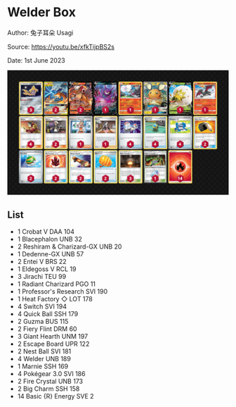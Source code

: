 # Welder Box

Author: 兔子耳朵 Usagi

Source: <https://youtu.be/xfkTijpBS2s>

Date: 1st June 2023

![decklist](../../images/SVI/Welder%20Box/2-%20Welder%20Box.png)

## List

* 1 Crobat V DAA 104
* 1 Blacephalon UNB 32
* 2 Reshiram & Charizard-GX UNB 20
* 1 Dedenne-GX UNB 57
* 2 Entei V BRS 22
* 1 Eldegoss V RCL 19
* 3 Jirachi TEU 99
* 1 Radiant Charizard PGO 11
* 1 Professor's Research SVI 190
* 1 Heat Factory ◇ LOT 178
* 4 Switch SVI 194
* 4 Quick Ball SSH 179
* 2 Guzma BUS 115
* 2 Fiery Flint DRM 60
* 3 Giant Hearth UNM 197
* 2 Escape Board UPR 122
* 2 Nest Ball SVI 181
* 4 Welder UNB 189
* 1 Marnie SSH 169
* 4 Pokégear 3.0 SVI 186
* 2 Fire Crystal UNB 173
* 2 Big Charm SSH 158
* 14 Basic {R} Energy SVE 2
